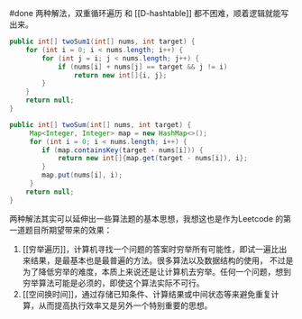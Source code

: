 #done
两种解法，双重循环遍历 和 [[D-hashtable]] 都不困难，顺着逻辑就能写出来。

```java
public int[] twoSum1(int[] nums, int target) {  
    for (int i = 0; i < nums.length; i++) {  
        for (int j = i; j < nums.length; j++) {  
            if (nums[i] + nums[j] == target && j != i)  
                return new int[]{i, j};  
 		}  
    }  
    return null;  
}
```

```java
public int[] twoSum(int[] nums, int target) {  
     Map<Integer, Integer> map = new HashMap<>();  
	 for (int i = 0; i < nums.length; i++) {  
		if (map.containsKey(target - nums[i])) {  
			return new int[]{map.get(target - nums[i]), i};  
		}  
		map.put(nums[i], i);  
	 }  
    return null;  
}

```

两种解法其实可以延伸出一些算法题的基本思想，我想这也是作为Leetcode 的第一道题目所期望带来的效果：
1. [[穷举遍历]]，计算机寻找一个问题的答案时穷举所有可能性，即试一遍比出来结果，是最基本也是最普遍的方法。很多算法以及数据结构的使用， 不过是为了降低穷举的难度，本质上来说还是让计算机去穷举。任何一个问题，想到穷举算法可能是必须的，即使这个算法实际不可行。
2. [[空间换时间]]，通过存储已知条件、计算结果或中间状态等来避免重复计算，从而提高执行效率又是另外一个特别重要的思想。